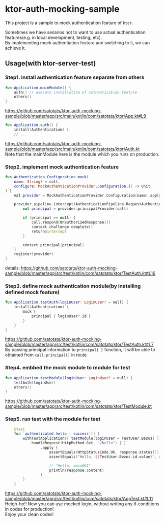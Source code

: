 # ktor-auth-mocking-sample
This project is a sample to mock authentication feature of `ktor`.  

Sometimes we have senarios not to want to use actual authentication features(e.g. in local development, testing, etc).  
By implementing mock authentiation feature and switching to it, we can achieve it.

## Usage(with ktor-server-test)
### Step1. install authentication feature separate from others
```kotlin
fun Application.mainModule() {
    auth() // execute installation of authentication feature
    others()
}
```
https://github.com/satotats/ktor-auth-mocking-sample/blob/master/app/src/main/kotlin/com/satotats/ktor/App.kt#L9  

```kotlin
fun Application.auth() {
    install(Authentication) {
    // ...
```
https://github.com/satotats/ktor-auth-mocking-sample/blob/master/app/src/main/kotlin/com/satotats/ktor/Auth.kt  
Note that the mainModule here is the module which you runs on production.  

### Step2. implement mock authentication feature
```kotlin 
fun Authentication.Configuration.mock(
    name: String? = null,
    configure: MockAuthenticationProvider.Configuration.() -> Unit
) {
    val provider = MockAuthenticationProvider.Configuration(name).apply(configure).build()

    provider.pipeline.intercept(AuthenticationPipeline.RequestAuthentication) { context ->
        val principal = provider.principalProvider(call)

        if (principal == null) {
            call.respond(UnauthorizedResponse())
            context.challenge.complete()
            return@intercept
        }

        context.principal(principal)
    }
    register(provider)
}
```
details: https://github.com/satotats/ktor-auth-mocking-sample/blob/master/app/src/test/kotlin/com/satotats/ktor/TestAuth.kt#L16  

### Step3. define mock authentication module(by installing defined mock feature)
```kotlin
fun Application.testAuth(loginUser: LoginUser? = null) {
    install(Authentication) {
        mock {
            principal { loginUser?.id }
        }
    }
}
```
https://github.com/satotats/ktor-auth-mocking-sample/blob/master/app/src/test/kotlin/com/satotats/ktor/TestAuth.kt#L7  
By passing principal information to `principal{ }` function, it will be able to obtained from `call.principal()` in route.

### Step4. embbed the mock module to module for test
```kotlin
fun Application.testModule(loginUser: LoginUser? = null) {
    testAuth(loginUser)
    others()
}
```
https://github.com/satotats/ktor-auth-mocking-sample/blob/master/app/src/test/kotlin/com/satotats/ktor/TestModule.kt  

### Step5. run test with the module for test
```kotlin
    @Test
    fun `authenticated hello - success`() {
        withTestApplication({ testModule(loginUser = TestUser.Bezos) }) {
            handleRequest(HttpMethod.Get, "/hello") { }
                .apply {
                    assertEquals(HttpStatusCode.OK, response.status())
                    assertEquals("Hello, ${TestUser.Bezos.id.value}", response.content)

                    // "Hello, amzn001"
                    println(response.content)
                }
        }
    }
```
https://github.com/satotats/ktor-auth-mocking-sample/blob/master/app/src/test/kotlin/com/satotats/ktor/AppTest.kt#L11  
Heigh-ho!! Now you can use mocked login, without writing any if-conditions in codes for production!  
Enjoy your clean codes!
